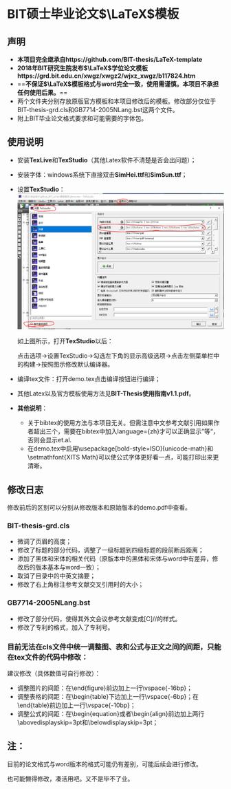 # BIT硕士毕业论文$\LaTeX$模板

## 声明

- **本项目完全继承自https://github.com/BIT-thesis/LaTeX-template**
- **2018年BIT研究生院发布$\LaTeX$学位论文模板https://grd.bit.edu.cn/xwgz/xwgz2/wjxz_xwgz/b117824.htm**
- ==**不保证$\LaTeX$模板格式与word完全一致，使用需谨慎。本项目不承担任何使用后果。**==
- 两个文件夹分别存放原版官方模板和本项目修改后的模板。修改部分仅位于BIT-thesis-grd.cls和GB7714-2005NLang.bst这两个文件。
- 附上BIT毕业论文格式要求和可能需要的字体包。

## 使用说明

- 安装**TexLive**和**TexStudio**（其他Latex软件不清楚是否会出问题）；

- 安装字体：windows系统下直接双击**SimHei.ttf**和**SimSun.ttf**；

- 设置**TexStudio**：![setting](setting.PNG)

  如上图所示，打开**TexStudio**以后：

  点击选项->设置TexStudio->勾选左下角的显示高级选项->点击左侧菜单栏中的构建->按照图示修改默认编译器。

- 编译tex文件：打开demo.tex点击编译按钮进行编译；

- 其他Latex以及官方模板使用方法见**BIT-Thesis使用指南v1.1.pdf**。

- **其他说明**：

  - 关于bibtex的使用方法与本项目无关。但需注意中文参考文献引用如果作者超出三个，需要在bibtex中加入language={zh}才可以正确显示”等“，否则会显示et.al.
  - 在demo.tex中启用\usepackage[bold-style=ISO]{unicode-math}和\setmathfont{XITS Math}可以使公式字体更好看一点，可能打印出来更清晰。

## 修改日志

修改前后的区别可以分别从修改版本和原始版本的demo.pdf中查看。

### BIT-thesis-grd.cls

- 微调了页眉的高度；
- 修改了标题的部分代码，调整了一级标题到四级标题的段前断后距离；
- 添加了黑体和宋体的相关代码（原版本中的黑体和宋体与word中有差异，修改后的版本基本与word一致）；
- 取消了目录中的中英文摘要；
- 修改了右上角标注参考文献交叉引用时的大小；

### GB7714-2005NLang.bst

- 修改了部分代码，使得其外文会议参考文献变成[C]//的样式。
- 修改了专利的格式，加入了专利号。

### 目前无法在cls文件中统一调整图、表和公式与正文之间的间距，只能在tex文件的代码中修改：
建议修改（具体数值可自行修改）：
- 调整图片的间距：在\end{figure}前边加上一行\vspace{-16bp}；
- 调整表格的间距：在\begin{table}下边加上一行\vspace{-6bp}；在\end{table}前边加上一行\vspace{-10bp}；
- 调整公式的间距：在\begin{equation}或者\begin{align}前边加上两行\abovedisplayskip=3pt和\belowdisplayskip=3pt；


## 注：

目前的论文格式与word版本的格式可能仍有差别，可能后续会进行修改。

也可能懒得修改，凑活用吧。又不是毕不了业。







